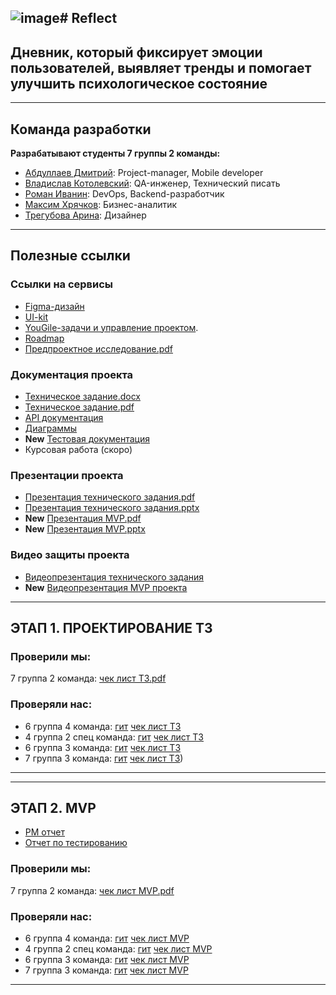 ![image](https://github.com/user-attachments/assets/9b596b0c-bf37-4da7-b069-5bbd6ac08b1a)# Reflect
---
## Дневник, который фиксирует эмоции пользователей, выявляет тренды и помогает улучшить психологическое состояние

---

## Команда разработки
**Разрабатывают студенты 7 группы 2 команды:**
- [Абдуллаев Дмитрий](https://github.com/MiddleShamil): Project-manager, Mobile developer
- [Владислав Котолевский](https://github.com/TheIorick): QA-инженер, Технический писать
- [Роман Иванин](https://github.com/rewqaz): DevOps, Backend-разработчик
- [Максим Хрячков](https://github.com/Korsat): Бизнес-аналитик  
- [Трегубова Арина](https://github.com/tregubovaAA): Дизайнер

---
## Полезные ссылки
### Ссылки на сервисы
- [Figma-дизайн](https://www.figma.com/design/dE0KhQ4hfYTnrL2yFSSj7Z/Ui-Kit-Reflect?node-id=154-6359&t=fXgTX82SnaZc87E6-0)
- [UI-kit](https://www.figma.com/design/dE0KhQ4hfYTnrL2yFSSj7Z/Ui-Kit-Reflect?node-id=0-1&p=f&t=fXgTX82SnaZc87E6-0)
- [YouGile-задачи и управление проектом](https://ru.yougile.com/board/vl6wh1zei692).
- [Roadmap](https://github.com/ReflectAppTP/documentation/blob/main/Roadmap%20Reflect.pdf)
- [Предпроектное исследование.pdf](https://github.com/ReflectAppTP/documentation/blob/main/Предпроектное%20исследование.pdf)

### Документация проекта
- [Техническое задание.docx](https://github.com/ReflectAppTP/documentation/blob/main/Техническое%20задание.docx)
- [Техническое задание.pdf](https://github.com/ReflectAppTP/documentation/blob/main/Техническое%20задание.pdf)
- [API документация ](https://github.com/ReflectAppTP/documentation/blob/main/Схема%20API/reflect%20API.yaml)
- [Диаграммы ](https://github.com/ReflectAppTP/documentation/tree/main/диаграммы)
- **New** [Тестовая документация](https://drive.google.com/drive/u/0/folders/1A94hOkDlxu2A1HoNl8z5ybGdHt92-YMH)
- Курсовая работа (скоро)

### Презентации проекта

- [Презентация технического задания.pdf](https://github.com/ReflectAppTP/documentation/blob/main/Презентация%20ТЗ%20.pdf)
- [Презентация технического задания.pptx](https://github.com/ReflectAppTP/documentation/blob/main/Презентация%20ТЗ%20.pptx)
- **New** [Презентация MVP.pdf](https://github.com/ReflectAppTP/documentation/blob/main/%D0%9F%D1%80%D0%B5%D0%B7%D0%B5%D0%BD%D1%82%D0%B0%D1%86%D0%B8%D1%8F%20MVP.pdf)
- **New** [Презентация MVP.pptx](https://github.com/ReflectAppTP/documentation/blob/main/%D0%9F%D1%80%D0%B5%D0%B7%D0%B5%D0%BD%D1%82%D0%B0%D1%86%D0%B8%D1%8F%20MVP.pptx)

### Видео защиты проекта
- [Видеопрезентация технического задания](https://rutube.ru/video/cb02126a2cd47c4f808d3bd869e003fa/)
- **New** [Видеопрезентация MVP проекта](https://rutube.ru/video/private/1b55b60b805ccd2587185c9fccc6d3e3/?p=xaIL8gsUByUSYUk-QMfVHw)

---
## ЭТАП 1. ПРОЕКТИРОВАНИЕ ТЗ
### Проверили мы:
7 группа 2 команда: [чек лист ТЗ.pdf](https://github.com/ReflectAppTP/documentation/blob/main/%D0%A7%D0%B5%D0%BA%20%D0%BB%D0%B8%D1%81%D1%82.pdf)

### Проверяли нас:
- 6 группа 4 команда: [гит](https://github.com/Mixing-Visionary/Docs) [чек лист ТЗ](https://github.com/Mixing-Visionary/Docs/blob/docs-deploy/CheckList/Checklist.pdf)
- 4 группа 2 спец команда: [гит](https://github.com/anya-ananasss/Defense-Discover) [чек лист ТЗ](https://github.com/anya-ananasss/Defense-Discover/blob/main/Documentation/%D0%A7%D0%B5%D0%BA%D0%BB%D0%B8%D1%81%D1%82%20(%D0%A1%D0%9A%2C%202%20%D0%B3%D1%80%D1%83%D0%BF%D0%BF%D0%B0).pdf)
- 6 группа 3 команда: [гит](https://github.com/VisualMusic-VSU/visualmusic) [чек лист ТЗ](https://github.com/VisualMusic-VSU/visualmusic/blob/main/docs/check/check.pdf)
- 7 группа 3 команда: [гит](https://github.com/Vlad-gw/task-planner-app) [чек лист ТЗ](https://github.com/Vlad-gw/task-planner-app/blob/main/documentation/Punctualis%20%D0%A7%D0%B5%D0%BA%D0%BB%D0%B8%D1%81%D1%82%201.pdf))
---

---
## ЭТАП 2. MVP
- [PM отчет](https://docs.google.com/document/d/158SYb9a0hMTGif-SsDg0r8ahA-5eV3GqmLOf_YFtgDk/edit?tab=t.0)
- [Отчет по тестированию](https://docs.google.com/document/d/1T1rQeD4z-fd78xVRev5bXdKbnloeU7f8i0KVKfddiQM/edit?tab=t.0)
### Проверили мы:
7 группа 2 команда: [чек лист MVP.pdf]()

### Проверяли нас:
- 6 группа 4 команда: [гит](https://github.com/Mixing-Visionary/Docs) [чек лист MVP]()
- 4 группа 2 спец команда: [гит](https://github.com/anya-ananasss/Defense-Discover) [чек лист MVP]()
- 6 группа 3 команда: [гит](https://github.com/VisualMusic-VSU/visualmusic) [чек лист MVP]()
- 7 группа 3 команда: [гит](https://github.com/Vlad-gw/task-planner-app) [чек лист MVP]()
---
